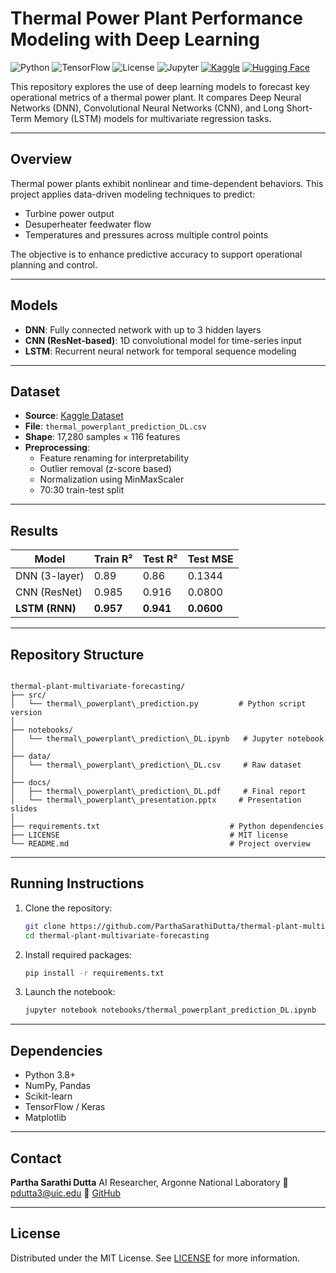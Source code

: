 
# Thermal Power Plant Performance Modeling with Deep Learning

![Python](https://img.shields.io/badge/Python-3.8%2B-blue)
![TensorFlow](https://img.shields.io/badge/TensorFlow-2.x-orange)
![License](https://img.shields.io/badge/License-MIT-green)
![Jupyter](https://img.shields.io/badge/Notebook-Jupyter-yellow)
[![Kaggle](https://img.shields.io/badge/Kaggle-Notebook-blue)](https://www.kaggle.com/datasets/deepakburi062/power-plant-data-optimization-problem)
[![Hugging Face](https://img.shields.io/badge/HuggingFace-Compatible-yellow)](https://huggingface.co/spaces)

This repository explores the use of deep learning models to forecast key operational metrics of a thermal power plant. It compares Deep Neural Networks (DNN), Convolutional Neural Networks (CNN), and Long Short-Term Memory (LSTM) models for multivariate regression tasks.

---

## Overview

Thermal power plants exhibit nonlinear and time-dependent behaviors. This project applies data-driven modeling techniques to predict:

- Turbine power output
- Desuperheater feedwater flow
- Temperatures and pressures across multiple control points

The objective is to enhance predictive accuracy to support operational planning and control.

---

## Models

- **DNN**: Fully connected network with up to 3 hidden layers
- **CNN (ResNet-based)**: 1D convolutional model for time-series input
- **LSTM**: Recurrent neural network for temporal sequence modeling

---

## Dataset

- **Source**: [Kaggle Dataset](https://www.kaggle.com/datasets/deepakburi062/power-plant-data-optimization-problem)
- **File**: `thermal_powerplant_prediction_DL.csv`
- **Shape**: 17,280 samples × 116 features
- **Preprocessing**:
  - Feature renaming for interpretability
  - Outlier removal (z-score based)
  - Normalization using MinMaxScaler
  - 70:30 train-test split

---

## Results

| Model          | Train R²  | Test R²   | Test MSE   |
| -------------- | --------- | --------- | ---------- |
| DNN (3-layer)  | 0.89      | 0.86      | 0.1344     |
| CNN (ResNet)   | 0.985     | 0.916     | 0.0800     |
| **LSTM (RNN)** | **0.957** | **0.941** | **0.0600** |

---

## Repository Structure

```

thermal-plant-multivariate-forecasting/
├── src/
│   └── thermal\_powerplant\_prediction.py         # Python script version
│
├── notebooks/
│   └── thermal\_powerplant\_prediction\_DL.ipynb   # Jupyter notebook
│
├── data/
│   └── thermal\_powerplant\_prediction\_DL.csv     # Raw dataset
│
├── docs/
│   ├── thermal\_powerplant\_prediction\_DL.pdf     # Final report
│   └── thermal\_powerplant\_presentation.pptx     # Presentation slides
│
├── requirements.txt                             # Python dependencies
├── LICENSE                                      # MIT license
└── README.md                                    # Project overview

````

---

## Running Instructions

1. Clone the repository:
   ```bash
   git clone https://github.com/ParthaSarathiDutta/thermal-plant-multivariate-forecasting.git
   cd thermal-plant-multivariate-forecasting
    ```

2. Install required packages:

   ```bash
   pip install -r requirements.txt
   ```

3. Launch the notebook:

   ```bash
   jupyter notebook notebooks/thermal_powerplant_prediction_DL.ipynb
   ```

---

## Dependencies

* Python 3.8+
* NumPy, Pandas
* Scikit-learn
* TensorFlow / Keras
* Matplotlib

---

## Contact

**Partha Sarathi Dutta**
AI Researcher, Argonne National Laboratory
📧 [pdutta3@uic.edu](mailto:pdutta3@uic.edu)
🔗 [GitHub](https://github.com/ParthaSarathiDutta)

---

## License

Distributed under the MIT License. See [LICENSE](LICENSE) for more information.


